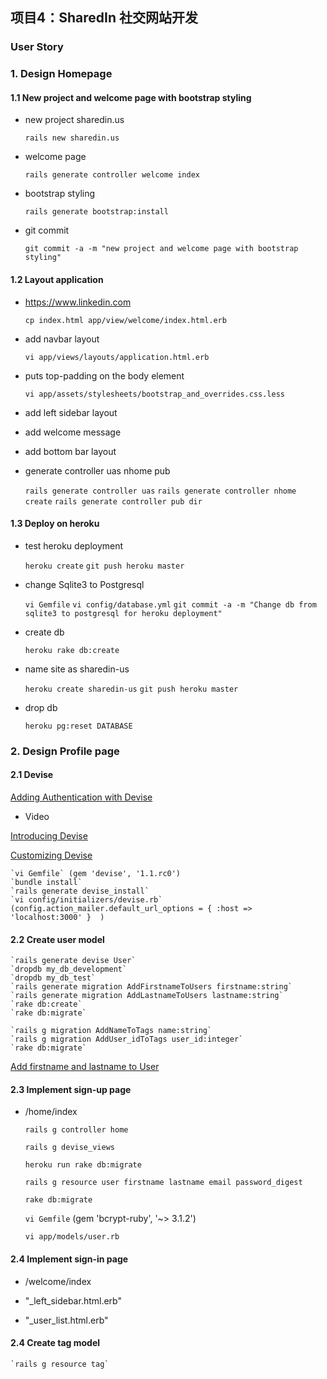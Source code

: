 ## 项目4：SharedIn 社交网站开发

### User Story

### 1. Design Homepage

#### 1.1 New project and welcome page with bootstrap styling

* new project sharedin.us

    `rails new sharedin.us`
    
* welcome page

    `rails generate controller welcome index`

* bootstrap styling

    `rails generate bootstrap:install`

* git commit 

    `git commit -a -m "new project and welcome page with bootstrap styling"`

#### 1.2 Layout application

* https://www.linkedin.com

    `cp index.html app/view/welcome/index.html.erb`

* add navbar layout

    `vi app/views/layouts/application.html.erb`

* puts top-padding on the body element
    
    `vi app/assets/stylesheets/bootstrap_and_overrides.css.less`

* add left sidebar layout  

* add welcome message

* add bottom bar layout 

* generate controller uas nhome pub

    `rails generate controller uas`
    `rails generate controller nhome create`
    `rails generate controller pub dir`


#### 1.3 Deploy on heroku

* test heroku deployment 

    `heroku create`
    `git push heroku master`

* change Sqlite3 to Postgresql

    `vi Gemfile`
    `vi config/database.yml`
    `git commit -a -m "Change db from sqlite3 to postgresql for heroku deployment"`

* create db 

    `heroku rake db:create`

* name site as sharedin-us

    `heroku create sharedin-us`
    `git push heroku master`

* drop db

    `heroku pg:reset DATABASE`

### 2. Design Profile page

#### 2.1 Devise 
[Adding Authentication with Devise](http://guides.railsgirls.com/devise/)

* Video

[Introducing Devise](http://railscasts.com/episodes/209-introducing-devise?autoplay=true)

[Customizing Devise](http://railscasts.com/episodes/210-customizing-devise?autoplay=true)

    `vi Gemfile` (gem 'devise', '1.1.rc0') 
    `bundle install`
    `rails generate devise_install`
    `vi config/initializers/devise.rb` (config.action_mailer.default_url_options = { :host => 'localhost:3000' }  )
    

#### 2.2 Create user model

    `rails generate devise User`
    `dropdb my_db_development`
    `dropdb my_db_test`
    `rails generate migration AddFirstnameToUsers firstname:string`
    `rails generate migration AddLastnameToUsers lastname:string`
    `rake db:create`
    `rake db:migrate`

    `rails g migration AddNameToTags name:string`
    `rails g migration AddUser_idToTags user_id:integer`
    `rake db:migrate`

[Add firstname and lastname to User](https://github.com/plataformatec/devise#strong-parameters)

#### 2.3 Implement sign-up page

* /home/index

    `rails g controller home`

    `rails g devise_views`

    `heroku run rake db:migrate`

    `rails g resource user firstname lastname email password_digest`

    `rake db:migrate`

    `vi Gemfile` (gem 'bcrypt-ruby', '~> 3.1.2')

    `vi app/models/user.rb`


#### 2.4 Implement sign-in page

* /welcome/index

* "_left_sidebar.html.erb"

* "_user_list.html.erb"

#### 2.4 Create tag model

    `rails g resource tag`







